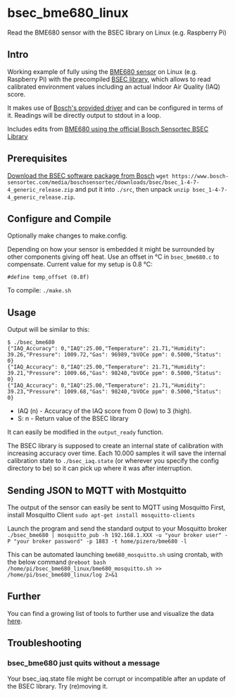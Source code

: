 # bsec_bme680_linux

Read the BME680 sensor with the BSEC library on Linux (e.g. Raspberry Pi)

## Intro

Working example of fully using the
[BME680 sensor](https://www.bosch-sensortec.com/en/bst/products/all_products/bme680)
on Linux (e.g. Raspberry Pi) with the precompiled
[BSEC library](https://www.bosch-sensortec.com/bst/products/all_products/bsec),
which allows to read calibrated environment values including an actual Indoor
Air Quality (IAQ) score.

It makes use of
[Bosch's provided driver](https://github.com/BoschSensortec/BME680_driver)
and can be configured in terms of it.
Readings will be directly output to stdout in a loop.

Includes edits from [BME680 using the official Bosch Sensortec BSEC Library](https://community.home-assistant.io/t/bme680-using-the-official-bosch-sensortec-bsec-library/54103)

## Prerequisites

[Download the BSEC software package from Bosch](https://www.bosch-sensortec.com/bst/products/all_products/bsec) `wget https://www.bosch-sensortec.com/media/boschsensortec/downloads/bsec/bsec_1-4-7-4_generic_release.zip`
and put it into `./src`, then unpack `unzip bsec_1-4-7-4_generic_release.zip`.

## Configure and Compile

Optionally make changes to make.config.

Depending on how your sensor is embedded it might be surrounded by other
components giving off heat. Use an offset in °C in `bsec_bme680.c` to
compensate. Current value for my setup is 0.8 °C:
```
#define temp_offset (0.8f)
```

To compile: `./make.sh`

## Usage

Output will be similar to this:

```
$ ./bsec_bme680
{"IAQ_Accuracy": 0,"IAQ":25.00,"Temperature": 21.71,"Humidity": 39.26,"Pressure": 1009.72,"Gas": 96989,"bVOCe ppm": 0.5000,"Status": 0}
{"IAQ_Accuracy": 0,"IAQ":25.00,"Temperature": 21.71,"Humidity": 39.21,"Pressure": 1009.66,"Gas": 98240,"bVOCe ppm": 0.5000,"Status": 0}
{"IAQ_Accuracy": 0,"IAQ":25.00,"Temperature": 21.71,"Humidity": 39.23,"Pressure": 1009.68,"Gas": 98240,"bVOCe ppm": 0.5000,"Status": 0}
```
* IAQ (n) - Accuracy of the IAQ score from 0 (low) to 3 (high).
* S: n - Return value of the BSEC library

It can easily be modified in the `output_ready` function.

The BSEC library is supposed to create an internal state of calibration with
increasing accuracy over time. Each 10.000 samples it will save the internal
calibration state to `./bsec_iaq.state` (or wherever you specify the config
directory to be) so it can pick up where it was after interruption.

## Sending JSON to MQTT with Mostquitto

The output of the sensor can easily be sent to MQTT using Mosquitto
First, install Mosquitto Client `sudo apt-get install mosquitto-clients`

Launch the program and send the standard output to your Mosquitto broker
`./bsec_bme680 | mosquitto_pub -h 192.168.1.XXX -u "your broker user" -P "your broker password" -p 1883 -t home/pizero/bme680 -l`

This can be automated launching `bme680_mosquitto.sh` using crontab, with the below command
`@reboot bash /home/pi/bsec_bme680_linux/bme680_mosquitto.sh >> /home/pi/bsec_bme680_linux/log 2>&1`

## Further

You can find a growing list of tools to further use and visualize the data
[here](https://github.com/alexh-name/bme680_outputs).

## Troubleshooting

### bsec_bme680 just quits without a message

Your bsec_iaq.state file might be corrupt or incompatible after an update of the
BSEC library. Try (re)moving it.

